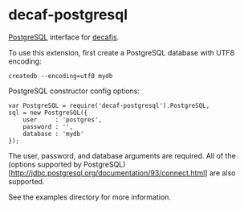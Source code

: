 decaf-postgresql
================

[PostgreSQL](http://www.postgresql.org/) interface for [decafjs](https://github.com/decafjs).

To use this extension, first create a PostgreSQL database with UTF8 encoding:

    createdb --encoding=utf8 mydb

PostgreSQL constructor config options:

    var PostgreSQL = require('decaf-postgresql').PostgreSQL,
    sql = new PostgreSQL({
        user     : 'postgres',
        password : '',
        database : 'mydb'
    });

The user, password, and database arguments are required. All of the (options supported by PostgreSQL)[http://jdbc.postgresql.org/documentation/93/connect.html] are also supported.

See the examples directory for more information.

